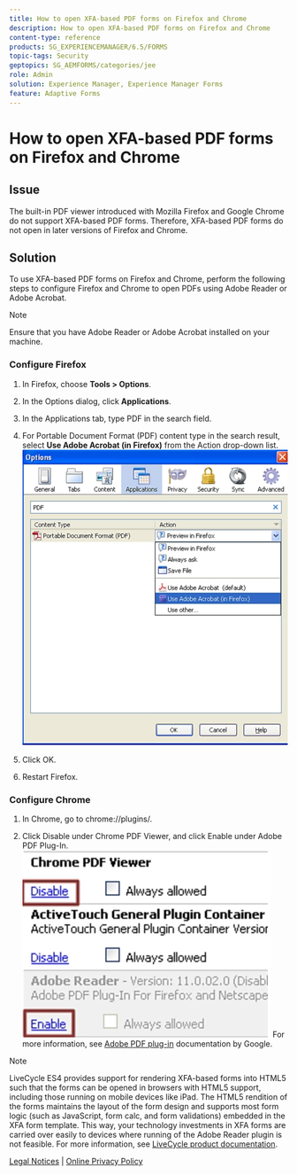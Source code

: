 ```yaml
---
title: How to open XFA-based PDF forms on Firefox and Chrome
description: How to open XFA-based PDF forms on Firefox and Chrome
content-type: reference
products: SG_EXPERIENCEMANAGER/6.5/FORMS
topic-tags: Security
geptopics: SG_AEMFORMS/categories/jee
role: Admin
solution: Experience Manager, Experience Manager Forms
feature: Adaptive Forms
---
```

# How to open XFA-based PDF forms on Firefox and Chrome

## Issue

The built-in PDF viewer introduced with Mozilla Firefox and Google Chrome do not support XFA-based PDF forms. Therefore, XFA-based PDF forms do not open in later versions of Firefox and Chrome.

## Solution

To use XFA-based PDF forms on Firefox and Chrome, perform the following steps to configure Firefox and Chrome to open PDFs using Adobe Reader or Adobe Acrobat.

>[!NOTE] 
> 
> Ensure that you have Adobe Reader or Adobe Acrobat installed on your machine.

### Configure Firefox

1. In Firefox, choose **Tools > Options**.

1. In the Options dialog, click **Applications**.

1. In the Applications tab, type PDF in the search field. 

1. For Portable Document Format (PDF) content type in the search result, select **Use Adobe Acrobat (in Firefox)** from the Action drop-down list.
    ![use-adobe-acrobat](/help/forms/using/assets/use-adobe-acrobat.png)
1. Click OK.

1. Restart Firefox.

### Configure Chrome

1. In Chrome, go to chrome://plugins/.

1. Click Disable under Chrome PDF Viewer, and click Enable under Adobe PDF Plug-In.
    ![chrome-pdf-viewer](/help/forms/using/assets/chrome-image.png)
For more information, see [Adobe PDF plug-in](https://support.google.com/chrome/?hl=en&visit_id=638803785294106945-2276548125&rd=4&topic=3421431#topic=7439538) documentation by Google.

>[!NOTE] 
> 
> LiveCycle ES4 provides support for rendering XFA-based forms into HTML5 such that the forms can be opened in browsers with HTML5 support, including those running on mobile devices like iPad. The HTML5 rendition of the forms maintains the layout of the form design and supports most form logic (such as JavaScript, form calc, and form validations) embedded in the XFA form template. This way, your technology investments in XFA forms are carried over easily to devices where running of the Adobe Reader plugin is not feasible.
>For more information, see [LiveCycle product documentation](https://business.adobe.com/products/experience-manager/forms/aem-forms.html).

[Legal Notices](https://chl-author-preview.corp.adobe.com/content/help/en/legal/legal-notices.html)    |    [Online Privacy Policy](https://www.adobe.com/privacy.html)